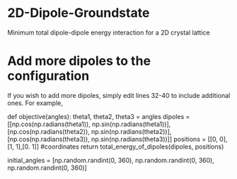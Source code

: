 # 2D-Dipole-Groundstate
Minimum total dipole-dipole energy interaction for a 2D crystal lattice

# Add more dipoles to the configuration
If you wish to add more dipoles, simply edit lines 32-40 to include additional ones. For example,

def objective(angles):
    theta1, theta2, theta3 = angles
    dipoles = [[np.cos(np.radians(theta1)), np.sin(np.radians(theta1))],
               [np.cos(np.radians(theta2)), np.sin(np.radians(theta2))],
               [np.cos(np.radians(theta3)), np.sin(np.radians(theta3))]]
    positions = [[0, 0], [1, 1],[0. 1]] #coordinates
    return total_energy_of_dipoles(dipoles, positions)
    
initial_angles = [np.random.randint(0, 360), np.random.randint(0, 360), np.random.randint(0, 360)]

